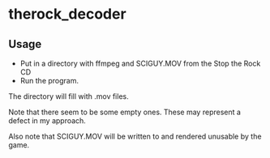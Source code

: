 # therock_decoder

## Usage

* Put in a directory with ffmpeg and SCIGUY.MOV from the Stop the Rock CD
* Run the program.

The directory will fill with .mov files.

Note that there seem to be some empty ones. These may represent a defect in my approach.

Also note that SCIGUY.MOV will be written to and rendered unusable by the game.
